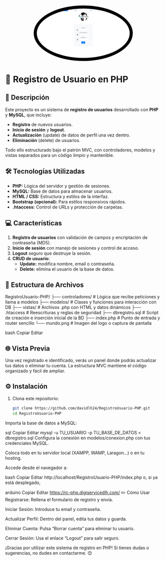 <p align="center">
  <img src="https://github.com/davidlh24/RegistroUsuario-PHP/blob/main/RegistroCI.jpg?raw=true" width="300" alt="Registro Usuario PHP" style="border-radius: 50%; background-color: #000000; padding: 10px;" />
</p>

# 🔐 Registro de Usuario en PHP

## 🚀 Descripción

Este proyecto es un sistema de **registro de usuarios** desarrollado con **PHP** y **MySQL**, que incluye:

- **Registro** de nuevos usuarios.  
- **Inicio de sesión** y **logout**.  
- **Actualización** (update) de datos de perfil una vez dentro.  
- **Eliminación** (delete) de usuarios.  

Todo ello estructurado bajo el patrón MVC, con controladores, modelos y vistas separados para un código limpio y mantenible.

## 🛠️ Tecnologías Utilizadas

- **PHP:** Lógica del servidor y gestión de sesiones.  
- **MySQL:** Base de datos para almacenar usuarios.  
- **HTML / CSS:** Estructura y estilos de la interfaz.  
- **Bootstrap (opcional):** Para estilos responsivos rápidos.  
- **.htaccess:** Control de URLs y protección de carpetas.

## 💻 Características

1. **Registro de usuarios** con validación de campos y encriptación de contraseña (MD5).  
2. **Inicio de sesión** con manejo de sesiones y control de acceso.  
3. **Logout** seguro que destruye la sesión.  
4. **CRUD de usuario:**  
   - **Update:** modifica nombre, email o contraseña.  
   - **Delete:** elimina el usuario de la base de datos.  

## 📂 Estructura de Archivos

RegistroUsuario-PHP/
├── controladores/ # Lógica que recibe peticiones y llama a modelos
├── modelos/ # Clases y funciones para interacción con DB
├── vistas/ # Archivos .php con HTML y datos dinámicos
├── .htaccess # Reescrituras y reglas de seguridad
├── dbregistro.sql # Script de creación e inserción inicial de la BD
├── index.php # Punto de entrada y router sencillo
└── mundo.png # Imagen del logo o captura de pantalla

bash
Copiar
Editar

## 🌐 Vista Previa

Una vez registrado e identificado, verás un panel donde podrás actualizar tus datos o eliminar tu cuenta. La estructura MVC mantiene el código organizado y fácil de ampliar.

## ⚙️ Instalación

1. Clona este repositorio:
   ```bash
   git clone https://github.com/davidlh24/RegistroUsuario-PHP.git
   cd RegistroUsuario-PHP
Importa la base de datos a MySQL:

sql
Copiar
Editar
mysql -u TU_USUARIO -p TU_BASE_DE_DATOS < dbregistro.sql
Configura la conexión en modelos/conexion.php con tus credenciales MySQL.

Coloca todo en tu servidor local (XAMPP, WAMP, Laragon…) o en tu hosting.

Accede desde el navegador a:

bash
Copiar
Editar
http://localhost/RegistroUsuario-PHP/index.php
o, si ya está desplegado,

arduino
Copiar
Editar
https://rc-php.digiservicedlh.com/
✏️ Cómo Usar
Registrarse: Rellena el formulario de registro y envía.

Iniciar Sesión: Introduce tu email y contraseña.

Actualizar Perfil: Dentro del panel, edita tus datos y guarda.

Eliminar Cuenta: Pulsa “Borrar cuenta” para eliminar tu usuario.

Cerrar Sesión: Usa el enlace “Logout” para salir seguro.

¡Gracias por utilizar este sistema de registro en PHP!
Si tienes dudas o sugerencias, no dudes en contactarme. 😊

